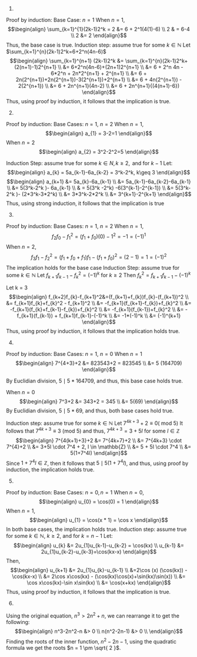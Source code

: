 1.
Proof by induction:
Base Case: $n = 1$
When $n=1$, 
$$\begin{align}
\sum_{k=1}^{1}(2k-1)2^k = 2 &=  6 + 2^1(4(1)-6) \\
2 & =  6-4 \\
2 &= 2
\end{align}$$
Thus, the base case is true.
Induction step:  assume true for some $k \in \mathbb{N}$
Let $\sum_{k=1}^{n}(2k-1)2^k=6+2^n(4n-6)$
$$\begin{align}
\sum_{k=1}^{n+1} (2k-1)2^k &= \sum_{k=1}^{n}(2k-1)2^k+(2(n+1)-1)2^{n+1} \\
&= 6+2^n(4n-6)+(2n+1)2^{n+1} \\
&= 6 + 2^n 4n - 6*2^n + 2n*2^{n+1} + 2^{n+1} \\
&= 6 + 2n(2^{n+1})+2n(2^{n+1})-3(2^{n+1})+2^{n+1} \\
&= 6 + 4n(2^{n+1}) - 2(2^{n+1}) \\
&= 6 + 2n^{n+1}(4n-2) \\
&= 6 + 2n^{n+1}{(4(n+1)-6})
\end{align}$$
Thus, using proof by induction, it follows that the implication is true.

2.
Proof by induction:
Base Cases: $n = 1$, $n = 2$
When $n = 1$,
$$\begin{align}
a_{1} = 3-2=1
\end{align}$$
When $n = 2$
$$\begin{align}
a_{2} = 3^2-2^2=5
\end{align}$$

Induction Step: assume true for some $k \in N, k \geq2,  \text{ and for } k-1$
Let:
$$\begin{align}
a_{k} = 5a_{k-1}-6a_{k-2} = 3^k-2^k, k\geq 3
\end{align}$$
$$\begin{align}
a_{k+1} &= 5a_{k}-6a_{k-1} \\
&= 5a_{k-1}-6a_{k-2}-6a_{k-1} \\
&= 5(3^k-2^k )- 6a_{k-1} \\
& = 5(3^k -2^k) -6(3^{k-1}-2^{k-1}) \\
&= 5(3^k-2^k )- (2*3^k-3*2^k) \\
&= 3*3^k-2*2^k \\
&= 3^{k+1}-2^{k+1}
\end{align}$$
Thus, using strong induction, it follows that the implication is true

3.
Proof by induction:
Base Cases: $n = 1$, $n = 2$
When $n=1$, 
$$f_{2}f_{0}-f_{1}^2= (f_{1}+f_{0})(0)-1^2=-1=(-1)^1$$
When $n =2$,  
$$f_{3}f_{1}-f_{2}^2=(f_{1}+f_{0}+f_{1})f_{1}-(f_{1}+f_{0})^2=(2-1)=1=(-1)^2$$
The implication holds for the base case
Induction Step: assume true for some $k \in \mathbb{N}$
Let $f_{k+1}f_{k-1}-f^2_{k}=(-1)^k$ for $k \geq 2$
Then $f_{k}^2=f_{k+1}f_{k-1}-(-1)^k$

Let k = 3
$$\begin{align}
f_{k+2}f_{k}-f_{k+1}^2&=(f_{k+1}+f_{k})f_{k}-(f_{k+1})^2 \\
&= f_{k+1}f_{k}+f_{k}^2 - f_{k+1}^2 \\
&= -f_{k+1}(f_{k+1}-f_{k})+f_{k}^2 \\
&= -f_{k+1}(f_{k}+f_{k-1}-f_{k})+f_{k}^2 \\
&= -f_{k+1}(f_{k-1})+f_{k}^2 \\
&= -f_{k+1}(f_{k-1}) + f_{k+1}f_{k-1}-(-1)^k \\
&= -1*(-1)^k \\
&= (-1)^{k+1}
\end{align}$$
Thus, using proof by induction, it follows that the implication holds true.

4.
Proof by induction:
Base Cases: $n = 1$, $n = 0$
When $n = 1$
$$\begin{align}
7^{4+3}+2 &= 823543+2 = 823545 \\
&= 5 (164709)
\end{align}$$

By Euclidian division, $5 \mid 5*164709$, and thus, this base case holds true.

When $n = 0$
$$\begin{align}
7^3+2 &= 343+2 = 345 \\
&= 5(69)
\end{align}$$
By Euclidian division, $5 \mid 5*69$, and thus, both base cases hold true.

Induction step: assume true for some $k \in \mathbb{N}$
Let $7^{4k+3}+2 \equiv 0 ( \text{ mod 5})$
It follows that $7^{4k+3} \equiv 3 \text{ (mod 5) }$
and thus, $7^{4k+3}=3+5l$ for some $l \in \mathbb{Z}$
$$\begin{align}
7^{4(k+1)+3}+2 &= 7^{4k+7}+2 \\
&= 7^{4k+3} \cdot 7^{4}+2 \\
&= 3+5l \cdot  7^4 + 2, l \in \mathbb{Z} \\
&= 5 + 5l \cdot 7^4 \\
&= 5(1+7^4l)
\end{align}$$
Since $1+7^4l \in \mathbb{Z}$, then it follows that $5 \mid 5(1+7^4l)$, and thus, using proof by induction, the implication holds true.

5.
Proof by induction:
Base Cases: $n = 0, n = 1$
When $n = 0$,
$$\begin{align}
u_{0} = \cos(0) = 1
\end{align}$$
When $n = 1$,
$$\begin{align}
u_{1} = \cos(x * 1) = \cos x
\end{align}$$
In both base cases, the implication holds true.
Induction step: assume true for some $k \in \mathbb{N}$, $k \geq 2$, and for $k = n-1$
Let:
$$\begin{align}
u_{k} &= 2u_{1}u_{k-1}-u_{k-2} = \cos(kx) \\
u_{k-1} &= 2u_{1}u_{k-2}-u_{k-3}=\cos(kx-x)
\end{align}$$
Then,
$$\begin{align}
u_{k+1} &= 2u_{1}u_{k}-u_{k-1} \\
&=2\cos (x) (\cos(kx)) -  \cos(kx-x) \\
&= 2\cos x\cos(kx) - (\cos(kx)\cos(x)+\sin(kx)\sin(x)) \\
&= \cos x\cos(kx)-\sin x\sin(kx) \\
&= \cos(x+kx)
\end{align}$$
Thus, using proof by induction, it follows that the implication is true.

6.
Using the original equation, $n^3>2n^2+n$, we can rearrange it to get the following:
$$\begin{align}
n^3-2n^2-n &> 0 \\
n(n^2-2n-1) &> 0 \\
\end{align}$$
Finding the roots of the inner function, $n^2-2n-1$, using the quadratic formula we get the roots $n = 1 \pm \sqrt{ 2 }$. 